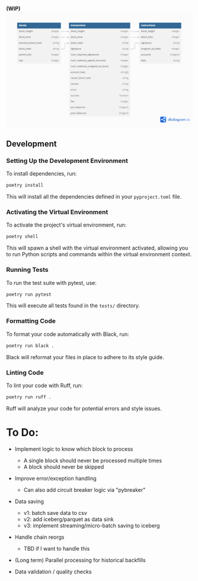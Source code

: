 
**(WIP)**
![Solana data relational model](solana_data_relational_model.png)

## Development

### Setting Up the Development Environment

To install dependencies, run:

```bash
poetry install
```

This will install all the dependencies defined in your `pyproject.toml` file.

### Activating the Virtual Environment

To activate the project's virtual environment, run:

```bash
poetry shell
```

This will spawn a shell with the virtual environment activated, allowing you to run 
Python scripts and commands within the virtual environment context.

### Running Tests

To run the test suite with pytest, use:

```bash
poetry run pytest
```

This will execute all tests found in the `tests/` directory.

### Formatting Code

To format your code automatically with Black, run:

```bash
poetry run black .
```

Black will reformat your files in place to adhere to its style guide.

### Linting Code

To lint your code with Ruff, run:

```bash
poetry run ruff .
```

Ruff will analyze your code for potential errors and style issues.





# To Do:
- Implement logic to know which block to process
    - A single block should never be processed multiple times
    - A block should never be skipped

- Improve error/exception handling
    - Can also add circuit breaker logic via "pybreaker"

- Data saving
    - v1: batch save data to csv
    - v2: add iceberg/parquet as data sink
    - v3: implement streaming/micro-batch saving to iceberg

- Handle chain reorgs
    - TBD if I want to handle this

- (Long term) Parallel processing for historical backfills

- Data validation / quality checks